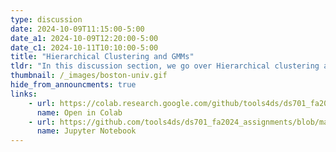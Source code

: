 ```yaml
---
type: discussion
date: 2024-10-09T11:15:00-5:00
date_a1: 2024-10-09T12:20:00-5:00
date_c1: 2024-10-11T10:10:00-5:00
title: "Hierarchical Clustering and GMMs"
tldr: "In this discussion section, we go over Hierarchical clustering and GMMs"
thumbnail: /_images/boston-univ.gif
hide_from_announcments: true
links: 
    - url: https://colab.research.google.com/github/tools4ds/ds701_fa2024_assignments/blob/main/discussions/discussion06/discussion5.ipynb
      name: Open in Colab
    - url: https://github.com/tools4ds/ds701_fa2024_assignments/blob/main/discussions/discussion06/discussion5.ipynb
      name: Jupyter Notebook
---
```


